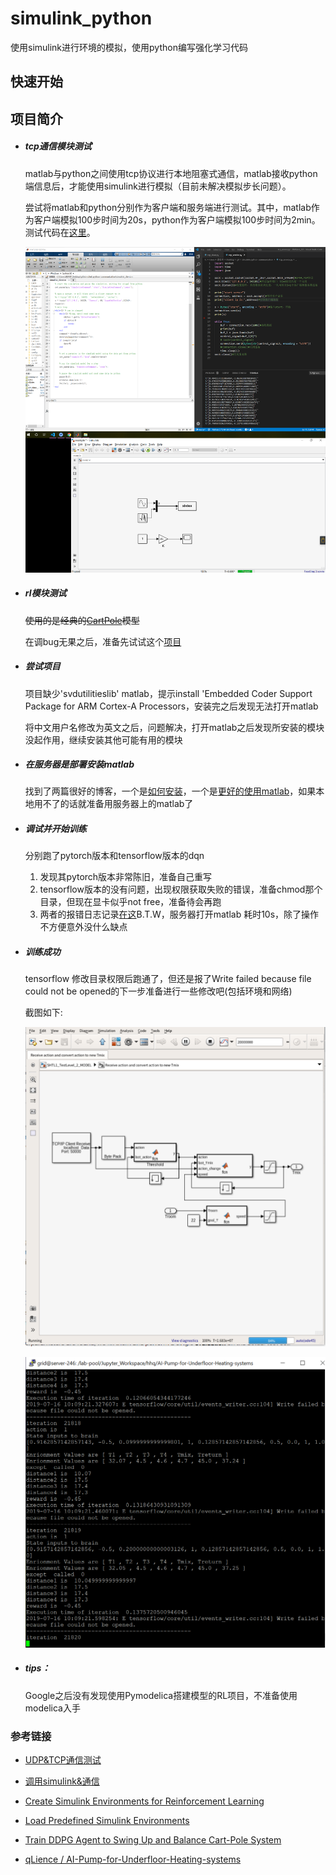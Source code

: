 # simulink_python

使用simulink进行环境的模拟，使用python编写强化学习代码

## 快速开始

## 项目简介

* ##### tcp通信模块测试

  matlab与python之间使用tcp协议进行本地阻塞式通信，matlab接收python端信息后，才能使用simulink进行模拟（目前未解决模拟步长问题）。

  尝试将matlab和python分别作为客户端和服务端进行测试。其中，matlab作为客户端模拟100步时间为20s，python作为客户端模拟100步时间为2min。测试代码在[这里](./tcp_connection_attempt)。

  ![image](./assets/demo.png)

* ##### rl模块测试

  ~~使用的是经典的[CartPole](./some_simulink_model/rlCartPoleSimscapeModel.slx)模型~~

  在调bug无果之后，准备先试试这个[项目](https://github.com/qLience/AI-Pump-for-Underfloor-Heating-systems) 

* ##### 尝试项目

  项目缺少'svdutilitieslib' matlab，提示install 'Embedded Coder Support Package for ARM Cortex-A Processors，安装完之后发现无法打开matlab

  将中文用户名修改为英文之后，问题解决，打开matlab之后发现所安装的模块没起作用，继续安装其他可能有用的模块

* ##### 在服务器是部署安装matlab

  找到了两篇很好的博客，一个是[如何安装](<https://blog.csdn.net/u011387593/article/details/84883474>)，一个是[更好的使用matlab](<https://www.cnblogs.com/yinxiangnan-charles/p/5625463.html>)，如果本地用不了的话就准备用服务器上的matlab了

* ##### 调试并开始训练

  分别跑了pytorch版本和tensorflow版本的dqn

  1. 发现其pytorch版本非常陈旧，准备自己重写
  2. tensorflow版本的没有问题，出现权限获取失败的错误，准备chmod那个目录，但现在显卡似乎not free，准备待会再跑
  3. 两者的报错日志记录[在这](log.txt)B.T.W，服务器打开matlab 耗时10s，除了操作不方便意外没什么缺点

* ##### 训练成功

  tensorflow 修改目录权限后跑通了，但还是报了Write failed because file could not be opened的下一步准备进行一些修改吧(包括环境和网络)

  截图如下:

  ![train_success2](./assets/train_success1.png)

  ![train_success2](./assets/train_success2.png)

* ##### tips：

  Google之后没有发现使用Pymodelica搭建模型的RL项目，不准备使用modelica入手

### 参考链接

* [UDP&TCP通信测试](<https://blog.csdn.net/tiancai13579/article/details/53039437?locationNum=5&fps=1>)
* [调用simulink&通信](<https://github.com/sherrysherryli/simulink-python-communication>)
* [Create Simulink Environments for Reinforcement Learning](<https://www.mathworks.com/help/reinforcement-learning/ug/create-simulink-environments-for-reinforcement-learning.html>)
* [Load Predefined Simulink Environments](<https://www.mathworks.com/help/reinforcement-learning/ug/create-predefined-simulink-environments.html>)
* [Train DDPG Agent to Swing Up and Balance Cart-Pole System](<https://www.mathworks.com/help/reinforcement-learning/ug/train-ddpg-agent-to-swing-up-and-balance-cart-pole-system.html>)

*  [qLience / AI-Pump-for-Underfloor-Heating-systems](https://github.com/qLience/AI-Pump-for-Underfloor-Heating-systems)